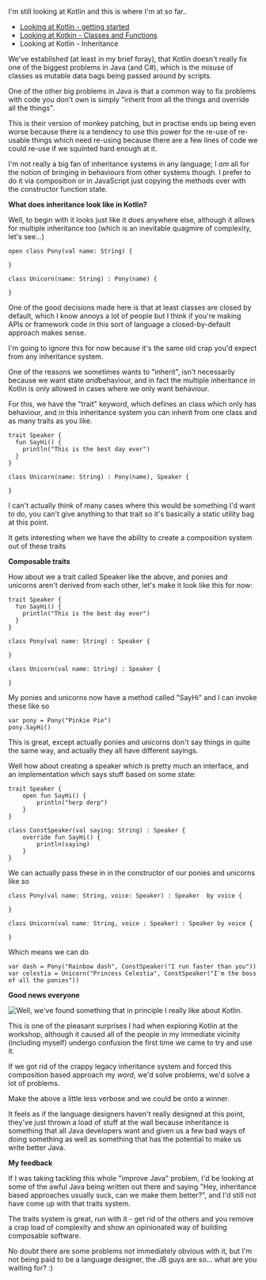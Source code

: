 I'm still looking at Kotlin and this is where I'm at so far..

- [Looking at Kotlin - getting started](/entries/looking-at-kotlin---a-few-notes-made.html)
- [Looking at Kotkin - Classes and Functions](/entries/looking-at-kotlin---classes-and-functions.html)
- Looking at Kotlin - Inheritance

We've established (at least in my brief foray), that Kotlin doesn't really fix one of the biggest problems in Java (and C#), which is the misuse of classes as mutable data bags being passed around by scripts.

One of the other big problems in Java is that a common way to fix problems with code you don't own is simply "inherit from all the things and override all the things".

This is their version of monkey patching, but in practise ends up being even worse because there is a tendency to use this power for the re-use of re-usable things which need re-using because there are a few lines of code we could re-use if we squinted hard enough at it.

I'm not really a big fan of inheritance systems in any language; I *am* all for the notion of bringing in behaviours from other systems though. I prefer to do it via composition or in JavaScript just copying the methods over with the constructor function state.

**What does inheritance look like in Kotlin?**

Well, to begin with it looks just like it does anywhere else, although it allows for multiple inheritance too (which is an inevitable quagmire of complexity, let's see...)

    open class Pony(val name: String) {
    
    }

    class Unicorn(name: String) : Pony(name) {
        
    }

One of the good decisions made here is that at least classes are closed by default, which I know annoys a lot of people but I think if you're making APIs or framework code in this sort of language a closed-by-default approach makes sense.

I'm going to ignore this for now because it's the same old crap you'd expect from any inheritance system.

One of the reasons we sometimes wants to "inherit", isn't necessarily because we want state *and*behaviour, and in fact the multiple inheritance in Kotlin is only allowed in cases where we only want behaviour.

For this, we have the "trait" keyword, which defines an class which only has behaviour, and in this inheritance system you can inherit from one class and as many traits as you like.

    trait Speaker {
      fun SayHi() {
        println("This is the best day ever")
      }
    }

    class Unicorn(name: String) : Pony(name), Speaker {
        
    }


I can't actually think of many cases where this would be something I'd want to do, you can't give anything to that trait so it's basically a static utility bag at this point.

It gets interesting when we have the ability to create a composition system out of these traits

**Composable traits**

How about we a trait called Speaker like the above, and ponies and unicorns aren't derived from each other, let's make it look like this for now:


    trait Speaker {
      fun SayHi() {
        println("This is the best day ever")
      }
    }

    class Pony(val name: String) : Speaker {

    }

    class Unicorn(val name: String) : Speaker {

    }

My ponies and unicorns now have a method called "SayHi" and I can invoke these like so

    var pony = Pony("Pinkie Pie")
    pony.SayHi()


This is great, except actually ponies and unicorns don't say things in quite the same way, and actually they all have different sayings.

Well how about creating a speaker which is pretty much an interface, and an implementation which says stuff based on some state:

    trait Speaker {
        open fun SayHi() {
            println("herp derp")
        }
    }

    class ConstSpeaker(val saying: String) : Speaker {
        override fun SayHi() {
            println(saying)
        }
    }


We can actually pass these in in the constructor of our ponies and unicorns like so

    class Pony(val name: String, voice: Speaker) : Speaker  by voice {

    }

    class Unicorn(val name: String, voice : Speaker) : Speaker by voice {

    }

Which means we can do

    var dash = Pony("Rainbow dash", ConstSpeaker("I run faster than you"))
    var celestia = Unicorn("Princess Celestia", ConstSpeaker("I'm the boss of all the ponies"))


**Good news everyone**

  <img src="/img/farnsworth.jpg" style="float: left;">

Well, we've found something that in principle I really like about Kotlin.

This is one of the pleasant surprises I had when exploring Kotlin at the workshop, although it caused all of the people in my immediate vicinity (including myself) undergo confusion the first time we came to try and use it.

If we got rid of the crappy legacy inheritance system and forced this composition based approach my *word*, we'd solve problems, we'd solve a lot of problems.

  <div style="float: none; clear: both;">

Make the above a little less verbose and we could be onto a winner.

It feels as if the language designers haven't really designed at this point, they've just thrown a load of stuff at the wall because inheritance is something that all Java developers want and given us a few bad ways of doing something as well as something that has the potential to make us write better Java.

**My feedback**

If I was taking tackling this whole "improve Java" problem, I'd be looking at some of the awful Java being written out there and saying "Hey, inheritance based approaches usually suck, can we make them better?", and I'd still not have come up with that traits system.

The traits system is great, run with it - get rid of the others and you remove a crap load of complexity and show an opinionated way of building composable software.

No doubt there are some problems not immediately obvious with it, but I'm not being paid to be a language designer, the JB guys are so... what are you waiting for? :)






 
    



